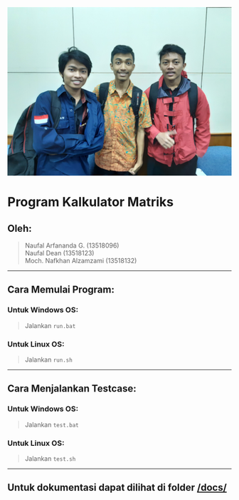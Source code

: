 ![Foto Anggota Kelompok](Foto-Anggota-Kelompok.jpg)

# Program Kalkulator Matriks
## Oleh:
> Naufal Arfananda G. (13518096)<br>
> Naufal Dean (13518123)<br>
> Moch. Nafkhan Alzamzami (13518132)
---
## Cara Memulai Program:
### Untuk Windows OS:
> Jalankan `run.bat`
### Untuk Linux OS:
> Jalankan `run.sh`
---
## Cara Menjalankan Testcase:
### Untuk Windows OS:
> Jalankan `test.bat`
### Untuk Linux OS:
> Jalankan `test.sh`
---
## Untuk dokumentasi dapat dilihat di folder [/docs/](./docs/)